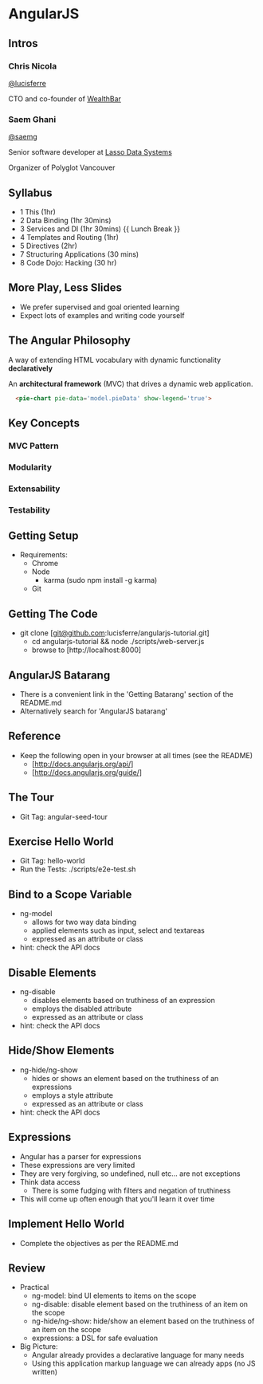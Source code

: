 # AngularJS


## Intros

### Chris Nicola

[@lucisferre](http://twitter.com/lucisferre)

CTO and co-founder of [WealthBar](http://wealthbar.com)

### Saem Ghani

[@saemg](http://twitter.com/saemg)

Senior software developer at [Lasso Data Systems](http://lassocrm.com)

Organizer of Polyglot Vancouver


## Syllabus

- 1 This (1hr)
- 2 Data Binding (1hr 30mins)
- 3 Services and DI (1hr 30mins)
{{ Lunch Break }}
- 4 Templates and Routing (1hr)
- 5 Directives (2hr)
- 7 Structuring Applications (30 mins)
- 8 Code Dojo: Hacking (30 hr)


## More Play, Less Slides

- We prefer supervised and goal oriented learning
- Expect lots of examples and writing code yourself



## The Angular Philosophy

A way of extending HTML vocabulary with dynamic functionality **declaratively**

An **architectural framework** (MVC) that drives a dynamic web application.

```html
  <pie-chart pie-data='model.pieData' show-legend='true'>
```


## Key Concepts

### MVC Pattern
### Modularity
### Extensability
### Testability



## Getting Setup

- Requirements:
  - Chrome
  - Node
    - karma (sudo npm install -g karma)
  - Git


## Getting The Code
- git clone [git@github.com:lucisferre/angularjs-tutorial.git]
  - cd angularjs-tutorial && node ./scripts/web-server.js
  - browse to [http://localhost:8000]


## AngularJS Batarang
- There is a convenient link in the 'Getting Batarang' section of the README.md
- Alternatively search for 'AngularJS batarang'


## Reference
- Keep the following open in your browser at all times (see the README)
  - [http://docs.angularjs.org/api/]
  - [http://docs.angularjs.org/guide/]


## The Tour
- Git Tag: angular-seed-tour


## Exercise Hello World
- Git Tag: hello-world
- Run the Tests: ./scripts/e2e-test.sh


## Bind to a Scope Variable
- ng-model
  - allows for two way data binding
  - applied elements such as input, select and textareas
  - expressed as an attribute or class
- hint: check the API docs


## Disable Elements
- ng-disable
  - disables elements based on truthiness of an expression
  - employs the disabled attribute
  - expressed as an attribute or class
- hint: check the API docs


## Hide/Show Elements
- ng-hide/ng-show
  - hides or shows an element based on the truthiness of an expressions
  - employs a style attribute
  - expressed as an attribute or class
- hint: check the API docs


## Expressions
- Angular has a parser for expressions
- These expressions are very limited
- They are very forgiving, so undefined, null etc... are not exceptions
- Think data access
  - There is some fudging with filters and negation of truthiness
- This will come up often enough that you'll learn it over time


## Implement Hello World
- Complete the objectives as per the README.md


## Review

- Practical
  - ng-model: bind UI elements to items on the scope
  - ng-disable: disable element based on the truthiness of an item on the scope
  - ng-hide/ng-show: hide/show an element based on the truthiness of an item on the scope
  - expressions: a DSL for safe evaluation
- Big Picture:
  - Angular already provides a declarative language for many needs
  - Using this application markup language we can already apps (no JS written)



